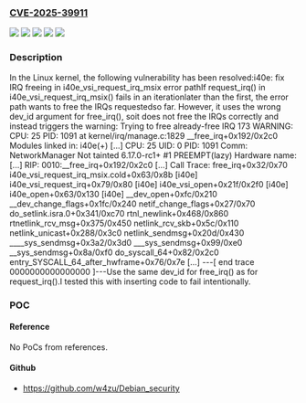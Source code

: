 ### [CVE-2025-39911](https://cve.mitre.org/cgi-bin/cvename.cgi?name=CVE-2025-39911)
![](https://img.shields.io/static/v1?label=Product&message=Linux&color=blue)
![](https://img.shields.io/static/v1?label=Version&message=&color=brightgreen)
![](https://img.shields.io/static/v1?label=Version&message=3.13%20&color=brightgreen)
![](https://img.shields.io/static/v1?label=Version&message=493fb30011b3ab5173cef96f1d1ce126da051792%20&color=brightgreen)
![](https://img.shields.io/static/v1?label=Vulnerability&message=n%2Fa&color=blue)

### Description

In the Linux kernel, the following vulnerability has been resolved:i40e: fix IRQ freeing in i40e_vsi_request_irq_msix error pathIf request_irq() in i40e_vsi_request_irq_msix() fails in an iterationlater than the first, the error path wants to free the IRQs requestedso far. However, it uses the wrong dev_id argument for free_irq(), soit does not free the IRQs correctly and instead triggers the warning: Trying to free already-free IRQ 173 WARNING: CPU: 25 PID: 1091 at kernel/irq/manage.c:1829 __free_irq+0x192/0x2c0 Modules linked in: i40e(+) [...] CPU: 25 UID: 0 PID: 1091 Comm: NetworkManager Not tainted 6.17.0-rc1+ #1 PREEMPT(lazy) Hardware name: [...] RIP: 0010:__free_irq+0x192/0x2c0 [...] Call Trace:  <TASK>  free_irq+0x32/0x70  i40e_vsi_request_irq_msix.cold+0x63/0x8b [i40e]  i40e_vsi_request_irq+0x79/0x80 [i40e]  i40e_vsi_open+0x21f/0x2f0 [i40e]  i40e_open+0x63/0x130 [i40e]  __dev_open+0xfc/0x210  __dev_change_flags+0x1fc/0x240  netif_change_flags+0x27/0x70  do_setlink.isra.0+0x341/0xc70  rtnl_newlink+0x468/0x860  rtnetlink_rcv_msg+0x375/0x450  netlink_rcv_skb+0x5c/0x110  netlink_unicast+0x288/0x3c0  netlink_sendmsg+0x20d/0x430  ____sys_sendmsg+0x3a2/0x3d0  ___sys_sendmsg+0x99/0xe0  __sys_sendmsg+0x8a/0xf0  do_syscall_64+0x82/0x2c0  entry_SYSCALL_64_after_hwframe+0x76/0x7e  [...]  </TASK> ---[ end trace 0000000000000000 ]---Use the same dev_id for free_irq() as for request_irq().I tested this with inserting code to fail intentionally.

### POC

#### Reference
No PoCs from references.

#### Github
- https://github.com/w4zu/Debian_security

